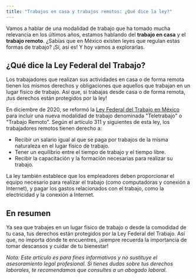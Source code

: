 ```yaml
---
title: "Trabajos en casa y trabajos remotos: ¿Qué dice la ley?"
---
```

Vamos a hablar de una modalidad de trabajo que ha tomado mucha relevancia en los últimos años, estamos hablando del **trabajo en casa** y el **trabajo remoto**. ¿Sabías que en México existen leyes que regulan estas formas de trabajo? ¡Sí, así es! Y hoy vamos a explorarlas.

## ¿Qué dice la Ley Federal del Trabajo?

Los trabajadores que realizan sus actividades en casa o de forma remota tienen los mismos derechos y obligaciones que aquellos que trabajan en un lugar físico de trabajo. Así que, si trabajas desde casa o de forma remota, ¡tus derechos están protegidos por la ley!

En diciembre de 2020, se reformó la [Ley Federal del Trabajo en México](/ley-federal-del-trabajo) para incluir una nueva modalidad de trabajo denominada "Teletrabajo" o "Trabajo Remoto". Según el artículo 311 y siguientes de esta ley, los trabajadores remotos tienen derecho a:

- Recibir un salario igual al que se paga por trabajos de la misma naturaleza en el lugar físico de trabajo.
- Tener un equilibrio entre el tiempo de trabajo y el tiempo libre.
- Recibir la capacitación y la formación necesarias para realizar su trabajo.

La ley también establece que los empleadores deben proporcionar el equipo necesario para realizar el trabajo (como computadoras y conexión a Internet), y pagar los gastos relacionados con el trabajo, como la electricidad y la conexión a Internet.

## En resumen

Ya sea que trabajes en un lugar físico de trabajo o desde la comodidad de tu casa, tus derechos están protegidos por la Ley Federal del Trabajo. Así que, no importa dónde te encuentres, ¡siempre recuerda la importancia de tomar descansos y cuidar de tu bienestar!

*Nota: Este artículo es para fines informativos y no sustituye el asesoramiento legal profesional. Si tienes dudas sobre tus derechos laborales, te recomendamos que consultes a un abogado laboral.*
